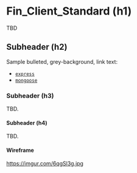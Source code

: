 # Fin_Client_Standard (h1)

TBD

## Subheader (h2)

Sample bulleted, grey-background, link text:

-   [`express`](http://expressjs.com/)
-   [`mongoose`](http://mongoosejs.com/)

### Subheader (h3)

TBD.

#### Subheader (h4)

TBD.


#### Wireframe

https://imgur.com/6qgSl3g.jpg
